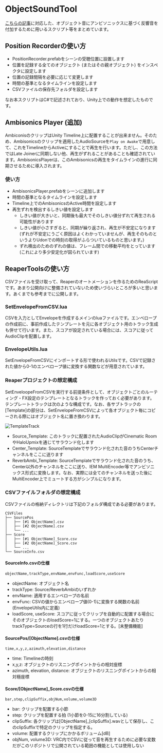 # ObjectSoundTool
[こちらの記事](https://raku-phys.hatenablog.com/entry/object_with_ambi)に対応した、オブジェクト音にアンビソニックスに基づく反響音を付加するために用いるスクリプト等をまとめています。

## Position Recorderの使い方
- PositionRecorder.prefabをシーンの受聴位置に設置します
- 位置を記録する全てのオブジェクト (またはその親オブジェクト) をインスペクタに設定します
- 位置の記録間隔を必要に応じて変更します
- 時間の基準となるタイムラインを設定します
- CSVファイルの保存先フォルダを設定します

なお本スクリプトはC#で記述されており、Unity上での動作を想定したものです。

## Ambisonics Player (追加)
AmbiconisのクリップはUnity Timeline上に配置することが出来ません。そのため、Ambisonicsのクリップを適用したAudioSourceを`Play on Awake`で用意して、これをTimelineからActiveにすることで再生を行います。ただし、この方法ではLate Joinerに同期しない他、再生がずれることがあることも確認されています。AmbisonicsPlayerは、このAmbisonicsの再生をタイムラインの進行に同期させるために導入されます。
### 使い方
- AmbisonicsPlayer.prefabをシーンに追加します
- 時間の基準となるタイムラインを設定します
- Timeline上でのAmbisonicsのActive時間を設定します
- 再生ずれを検出するしきい値を設定します
    - しきい値が大きいと、同期後も最大でそのしきい値分ずれて再生される可能性があります
    - しきい値が小さすぎると、同期が繰り返され、再生が不安定になります (ずれが不安定にうごく原因はよくわかっていませんが、再生そのものというよりUdonでの時刻の取得がふらついているものと思います。)
    - ずれ検出のためのずれの値は、フレーム間での移動平均をとっています (これにより多少安定化が図られています)

## ReaperToolsの使い方
CSVファイルを受け取って、Reaperのオートメーションを作るためのReaScriptです。あまり公開向けに整備されていないため使いづらいところが多いと思います。あくまでも参考までに公開します。

### SetEnvelopeFromCSV.lua
CSVを入力としてEnvelopeを作成するメインのluaファイルです。エンベロープの作成前に、事前作成したテンプレートを元に各オブジェクト用のトラック生成も併せて行います。また、スコアが設定されている場合には、スコアに従ってAudioClipを配置します。

### EnvelopeUtils.lua
SetEnvelopeFromCSVにインポートする形で使われるUtilsです。CSVで記録された値から0-1のエンベロープ値に変換する関数などが用意されています。

### Reaperプロジェクトの想定構成
SetEnveloopeFromCSVを実行する前提条件として、オブジェクトごとのルーティング・FX設定のテンプレートとなるトラックを作っておく必要があります。
テンプレートトラックは次のような構成です。なお、各サブトラックの[Template]の部分は、SetEnvelopeFromCSVによって各オブジェクト毎にコピーされる際にはオブジェクト名に置き換わります。

![TemplateTrack](https://github.com/user-attachments/assets/87675e19-849a-4c8e-92ff-7f9204a2eac6)

- Source_Template: このトラックに配置されたAudioClipがCinematic RoomやHaloUpmixを通じてサラウンド化します
- Center_Template: SourceTemplateでサラウンド化された音のうちCenterチャンネルをここに送ります
- ReverbAmbi_Template: SourceTemplateでサラウンド化された音のうち、Center以外のチャンネルをここに送り、IEM MultiEncoder等でアンビソニックス形式に変換します。なお、実際には全てのチャンネルを送った後にMultiEncoder上でミュートする方がシンプルになります。

### CSVファイルフォルダの想定構成
CSVファイルの格納ディレクトリは下記のフォルダ構成である必要があります。
````
CSVFiles
├── SourcePos
│   ├── [#1 ObjectName].csv
│   ├── [#2 ObjectName].csv
│   └── ...
├── Score
│   ├── [#1 ObjectName]_Score.csv
│   ├── [#2 ObjectName]_Score.csv
│   └── ...
└── SourceInfo.csv
````
#### SourceInfo.csvの仕様
````objectName,trackType,envName,envFunc,loadScore,useScore````

- objectName: オブジェクト名
- trackType: Source/ReverbAmbiのいずれか
- envName: 適用するエンベロープの名前 
- envFunc: CSVの値からエンベロープ値(0-1)に変換する関数の名前 (EnvelopeUtils内に定義)
- loadScore, useScore: スコアに従ってクリップを自動的に配置する場合にそのオブジェクトのloadScore=1にする。一つのオブジェクトあたりtrackType=Sourceの行を1行だけloadScore=1とする。[未整備機能]

#### SourcePos/[ObjectName].csvの仕様
````time,x,y,z,azimuth,elevation,distance````
- time: Timelineの時刻
- x,y,z: オブジェクトのリスニングポイントからの相対座標
- azimuth, elevation, distance: オブジェクトのリスニングポイントからの相対極座標

#### Score/[ObjectName]_Score.csvの仕様
````bar,step,clipSuffix,objNum,volume,volume3D````
- bar: クリップを配置する小節
- step: クリップを配置する拍 (1小節を0-15に16分割している)
- clipSuffix: 各クリップは[ObjectName]_[clipSuffix].wavとして保存し、このclipSuffixで特定のクリップを指定する。
- volume: 配置するクリップにかかるボリューム[dB]
- objNum, volume3D: VRC内でCSVに従って音を再生するために必要な変数だがこのリポジトリで公開されている範囲の機能としては使用しない
